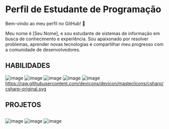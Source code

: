 # Perfil de Estudante de Programação

Bem-vindo ao meu perfil no GitHub! 👋

Meu nome é [Seu Nome], e sou estudante de sistemas de informação em busca de conhecimento e experiência. Sou apaixonado por resolver problemas, aprender novas tecnologias e compartilhar meu progresso com a comunidade de desenvolvedores.

## HABILIDADES

<i class = "https://github.com/devicons/devicon/blob/master/icons/java/java-original.svg"></i>
![image](https://github.com/tiagosousagomes/tiagosousagomes/assets/130390979/5596ad3b-15d4-4bbd-9972-c2d6c464cee9) ![image](https://github.com/tiagosousagomes/tiagosousagomes/assets/130390979/9412ba57-536d-499b-8a47-b21fafe751fc) ![image](https://github.com/tiagosousagomes/tiagosousagomes/assets/130390979/5300fc1f-4af8-43d7-bf5f-acab9c459418) ![image](https://github.com/tiagosousagomes/tiagosousagomes/assets/130390979/f7a298e7-ae77-4126-9606-402c7fccd02c) ![image](https://github.com/tiagosousagomes/tiagosousagomes/assets/130390979/75c08f32-0279-4004-a2a9-e029d6f7ed54) https://raw.githubusercontent.com/devicons/devicon/master/icons/csharp/csharp-original.svg

## PROJETOS

##

![image](https://github.com/tiagosousagomes/tiagosousagomes/assets/130390979/2f55703e-89ff-405b-986b-fd265373692c) ![image](https://github.com/tiagosousagomes/tiagosousagomes/assets/130390979/3da15a85-a481-4a49-b6de-efa6b8ea2092) ![image](https://github.com/tiagosousagomes/tiagosousagomes/assets/130390979/e3048d7c-f71b-434b-b3c4-6aa09273bbb9)





